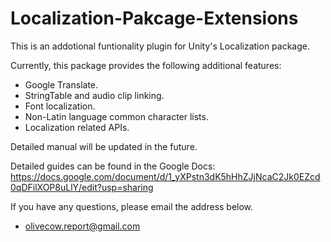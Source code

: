 # Localization-Pakcage-Extensions

This is an addotional funtionality plugin for Unity's Localization package.


Currently, this package provides the following additional features:

- Google Translate.
- StringTable and audio clip linking.
- Font localization.
- Non-Latin language common character lists.
- Localization related APIs.

Detailed manual will be updated in the future.


Detailed guides can be found in the Google Docs:
https://docs.google.com/document/d/1_yXPstn3dK5hHhZJjNcaC2Jk0EZcd0qDFilXOP8uLlY/edit?usp=sharing

If you have any questions, please email the address below.

- olivecow.report@gmail.com

